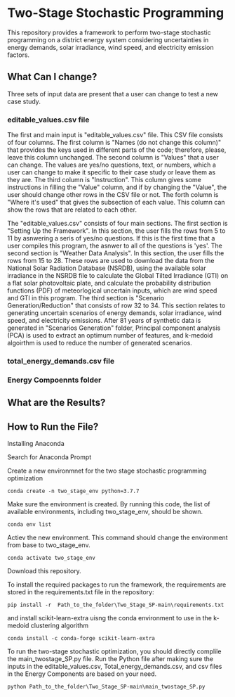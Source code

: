 # Two-Stage Stochastic Programming
This repository provides a framework to perform two-stage stochastic programming on a district energy system considering uncertainties in energy demands, solar irradiance, wind speed, and electricity emission factors.

## What Can I change?
Three sets of input data are present that a user can change to test a new case study.

### editable_values.csv file
The first and main input is "editable_values.csv" file. This CSV file consists of four columns. The first column is "Names (do not change this column)" that provides the keys used in different parts of the code; therefore, please, leave this column unchanged. The second column is "Values" that a user can change. The values are yes/no questions, text, or numbers, which a user can change to make it specific to their case study or leave them as they are. The third column is "Instruction". This column gives some instructions in filling the "Value" column, and if by changing the "Value", the user should change other rows in the CSV file or not. The forth column is "Where it's used" that gives the subsection of each value. This column can show the rows that are related to each other. 

The "editable_values.csv" consists of four main sections. The first section is "Setting Up the Framework". In this section, the user fills the rows from 5 to 11 by asnwering a seris of yes/no questions. If this is the first time that a user compiles this program, the asnwer to all of the questions is 'yes'. The second section is "Weather Data Analysis". In this section, the user fills the rows from 15 to 28. These rows are used to download the data from the National Solar Radiation Database (NSRDB), using the available solar irradiance in the NSRDB file to calculate the Global Tilted Irradiance (GTI) on a flat solar photovoltaic plate, and calculate the probability distribution functions (PDF) of meteorlogical uncertain inputs, which are wind speed and GTI in this program. The third section is "Scenario Generation/Reduction" that consists of row 32 to 34. This section relates to generating uncertain scenarios of energy demands, solar irradiance, wind speed, and electricity emissions. After 81 years of synthetic data is generated in "Scenarios Generation" folder, Principal component analysis (PCA) is used to extract an optimum number of features, and k-medoid algoirthm is used to reduce the number of generated scenarios. 


### total_energy_demands.csv file


### Energy Compoennts folder



## What are the Results?

## How to Run the File?
Installing Anaconda

Search for Anaconda Prompt

Create a new environmnet for the two stage stochastic programming optimization
```
conda create -n two_stage_env python=3.7.7
```
Make sure the environment is created. By running this code, the list of available environments, including two_stage_env, should be shown.
```
conda env list
```
Actiev the new environment. This command should change the environment from base to two_stage_env.
```
conda activate two_stage_env
```
Download this repository. 

To install the required packages to run the framework, the requirements are stored in the requirements.txt file in the repository:
```
pip install -r  Path_to_the_folder\Two_Stage_SP-main\requirements.txt
```
and install scikit-learn-extra uisng the conda environment to use in the k-medoid clustering algorithm
```
conda install -c conda-forge scikit-learn-extra
```
To run the two-stage stochastic optimization, you should directly complile the main_twostage_SP.py file. Run the Python file after making sure the inputs in the editable_values.csv, Total_energy_demands.csv, and csv files in the Energy Components are based on your need.
```
python Path_to_the_folder\Two_Stage_SP-main\main_twostage_SP.py
```



